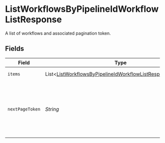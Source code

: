 # ListWorkflowsByPipelineIdWorkflowListResponse

A list of workflows and associated pagination token.


## Fields

| Field                                                                                                                                           | Type                                                                                                                                            | Required                                                                                                                                        | Description                                                                                                                                     |
| ----------------------------------------------------------------------------------------------------------------------------------------------- | ----------------------------------------------------------------------------------------------------------------------------------------------- | ----------------------------------------------------------------------------------------------------------------------------------------------- | ----------------------------------------------------------------------------------------------------------------------------------------------- |
| `items`                                                                                                                                         | List<[ListWorkflowsByPipelineIdWorkflowListResponseWorkflow](../../models/operations/ListWorkflowsByPipelineIdWorkflowListResponseWorkflow.md)> | :heavy_check_mark:                                                                                                                              | A list of workflows.                                                                                                                            |
| `nextPageToken`                                                                                                                                 | *String*                                                                                                                                        | :heavy_check_mark:                                                                                                                              | A token to pass as a `page-token` query parameter to return the next page of results.                                                           |